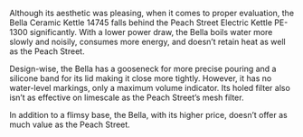 Although its aesthetic was pleasing, when it comes to proper evaluation, the Bella Ceramic Kettle 14745 falls behind the Peach Street Electric Kettle PE-1300 significantly. With a lower power draw, the Bella boils water more slowly and noisily, consumes more energy, and doesn’t retain heat as well as the Peach Street.

Design-wise, the Bella has a gooseneck for more precise pouring and a silicone band for its lid making it close more tightly. However, it has no water-level markings, only a maximum volume indicator. Its holed filter also isn’t as effective on limescale as the Peach Street’s mesh filter.

In addition to a flimsy base, the Bella, with its higher price, doesn’t offer as much value as the Peach Street.
